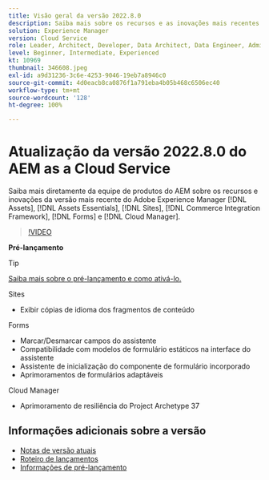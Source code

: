 ```yaml
---
title: Visão geral da versão 2022.8.0
description: Saiba mais sobre os recursos e as inovações mais recentes da versão 2022.7.0 do Adobe Experience Manager  [!DNL Assets Essentials], [!DNL Sites], [!DNL Screens], [!DNL Forms]  e  [!DNL Cloud Foundation].
solution: Experience Manager
version: Cloud Service
role: Leader, Architect, Developer, Data Architect, Data Engineer, Admin, User
level: Beginner, Intermediate, Experienced
kt: 10969
thumbnail: 346608.jpeg
exl-id: a9d31236-3c6e-4253-9046-19eb7a8946c0
source-git-commit: 4d0eacb8ca0876f1a791eba4b05b468c6506ec40
workflow-type: tm+mt
source-wordcount: '128'
ht-degree: 100%

---
```


# Atualização da versão 2022.8.0 do AEM as a Cloud Service

Saiba mais diretamente da equipe de produtos do AEM sobre os recursos e inovações da versão mais recente do Adobe Experience Manager [!DNL Assets], [!DNL Assets Essentials], [!DNL Sites], [!DNL Commerce Integration Framework], [!DNL Forms] e [!DNL Cloud Manager].

>[!VIDEO](https://video.tv.adobe.com/v/346608/?quality=12&learn=on)

**Pré-lançamento**

>[!TIP]
>
>[Saiba mais sobre o pré-lançamento e como ativá-lo.](https://experienceleague.adobe.com/docs/experience-manager-cloud-service/content/release-notes/prerelease.html?lang=pt-BR)

Sites

* Exibir cópias de idioma dos fragmentos de conteúdo

Forms

* Marcar/Desmarcar campos do assistente
* Compatibilidade com modelos de formulário estáticos na interface do assistente
* Assistente de inicialização do componente de formulário incorporado
* Aprimoramentos de formulários adaptáveis

Cloud Manager

* Aprimoramento de resiliência do Project Archetype 37

<!--- Have questions about the release?  Discuss the release in [Experience League Communities](https://adobe.ly/3paYDAo) --->

## Informações adicionais sobre a versão

* [Notas de versão atuais](https://experienceleague.adobe.com/docs/experience-manager-cloud-service/content/release-notes/home.html?lang=pt-BR)
* [Roteiro de lançamentos](https://experienceleague.adobe.com/docs/experience-manager-release-information/aem-release-updates/update-releases-roadmap.html?lang=pt-BR)
* [Informações de pré-lançamento](https://experienceleague.adobe.com/docs/experience-manager-cloud-service/content/release-notes/prerelease.html)
